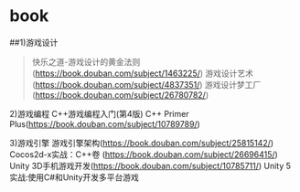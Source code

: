 # book

##1)游戏设计
>快乐之道-游戏设计的黄金法则(https://book.douban.com/subject/1463225/)
>游戏设计艺术(https://book.douban.com/subject/4837351/)
>游戏设计梦工厂 (https://book.douban.com/subject/26780782/)


2)游戏编程
C++游戏编程入门(第4版) 
C++ Primer Plus(https://book.douban.com/subject/10789789/)

3)游戏引擎
游戏引擎架构(https://book.douban.com/subject/25815142/)
Cocos2d-x实战：C++卷 (https://book.douban.com/subject/26696415/)
Unity 3D手机游戏开发(https://book.douban.com/subject/10785711/)
Unity 5实战:使用C#和Unity开发多平台游戏
